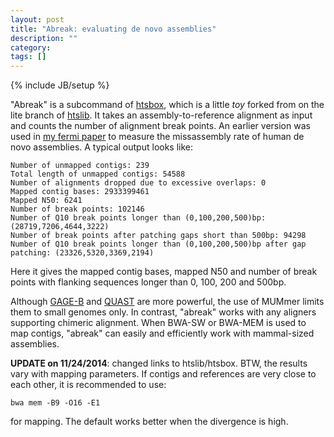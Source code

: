 ```yaml
---
layout: post
title: "Abreak: evaluating de novo assemblies"
description: ""
category: 
tags: []
---
```

{% include JB/setup %}

"Abreak" is a subcommand of [htsbox][htsbox], which is a little *toy* forked from on the lite branch of [htslib][htslib]. It
takes an assembly-to-reference alignment as input and counts the number of
alignment break points. An earlier version was used in [my fermi paper][fermi]
to measure the missassembly rate of human de novo assemblies. A typical output
looks like:

    Number of unmapped contigs: 239
    Total length of unmapped contigs: 54588
    Number of alignments dropped due to excessive overlaps: 0
    Mapped contig bases: 2933399461
    Mapped N50: 6241
    Number of break points: 102146
    Number of Q10 break points longer than (0,100,200,500)bp: (28719,7206,4644,3222)
    Number of break points after patching gaps short than 500bp: 94298
    Number of Q10 break points longer than (0,100,200,500)bp after gap patching: (23326,5320,3369,2194)
    
Here it gives the mapped contig bases, mapped N50 and number of break points
with flanking sequences longer than 0, 100, 200 and 500bp.

Although [GAGE-B][gageb] and [QUAST][quast] are more powerful, the use of
MUMmer limits them to small genomes only. In contrast, "abreak" works with any
aligners supporting chimeric alignment. When BWA-SW or BWA-MEM is used to map
contigs, "abreak" can easily and efficiently work with mammal-sized assemblies.

**UPDATE on 11/24/2014**: changed links to htslib/htsbox. BTW, the results vary
with mapping parameters. If contigs and references are very close to each
other, it is recommended to use:

    bwa mem -B9 -O16 -E1

for mapping. The default works better when the divergence is high.

[htsbox]: https://github.com/lh3/htsbox
[htslib]: https://github.com/samtools/htslib
[lite]: https://github.com/samtools/htslib/tree/lite
[fermi]: http://bioinformatics.oxfordjournals.org/content/28/14/1838
[quast]: http://bioinf.spbau.ru/en/quast
[gageb]: http://ccb.jhu.edu/gage_b/

